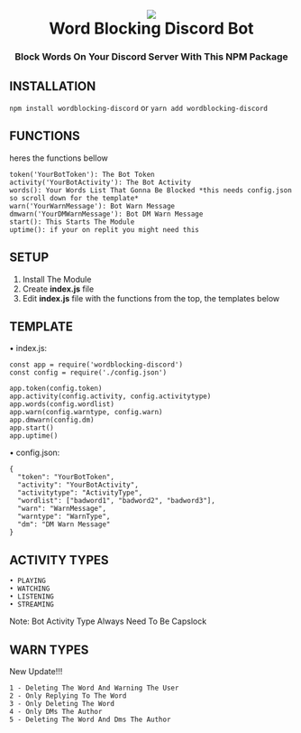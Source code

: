 <h1 align="center">
 <br>
  <a href="https://discord.gg/ymsDeHAMPY"><img src="https://encrypted-tbn0.gstatic.com/images?q=tbn:ANd9GcQzwsS8JzhEGvoeDv2iaQ8F_nUpspxflcbsFhJVbm9oiJpHdK_Q2v8zzIo&s=10"></a>
  <br>
  Word Blocking Discord Bot
</h1>

<h3 align=center>Block Words On Your Discord Server With This NPM Package</h3>

## INSTALLATION
```npm install wordblocking-discord```
or
```yarn add wordblocking-discord```

## FUNCTIONS
heres the functions bellow
```
token('YourBotToken'): The Bot Token
activity('YourBotActivity'): The Bot Activity
words(): Your Words List That Gonna Be Blocked *this needs config.json so scroll down for the template*
warn('YourWarnMessage'): Bot Warn Message
dmwarn('YourDMWarnMessage'): Bot DM Warn Message
start(): This Starts The Module
uptime(): if your on replit you might need this
```

## SETUP

1. Install The Module
2. Create **index.js** file
3. Edit **index.js** file with the functions from the top, the templates below


## TEMPLATE
• index.js:
```
const app = require('wordblocking-discord')
const config = require('./config.json')

app.token(config.token)
app.activity(config.activity, config.activitytype)
app.words(config.wordlist)
app.warn(config.warntype, config.warn)
app.dmwarn(config.dm)
app.start()
app.uptime()
```
• config.json:
```
{
  "token": "YourBotToken",
  "activity": "YourBotActivity",
  "activitytype": "ActivityType",
  "wordlist": ["badword1", "badword2", "badword3"],
  "warn": "WarnMessage",
  "warntype": "WarnType",
  "dm": "DM Warn Message"
}
```


## ACTIVITY TYPES
```
• PLAYING
• WATCHING
• LISTENING
• STREAMING
```
Note: Bot Activity Type Always Need To Be Capslock


## WARN TYPES

New Update!!!

```
1 - Deleting The Word And Warning The User
2 - Only Replying To The Word
3 - Only Deleting The Word
4 - Only DMs The Author
5 - Deleting The Word And Dms The Author
```